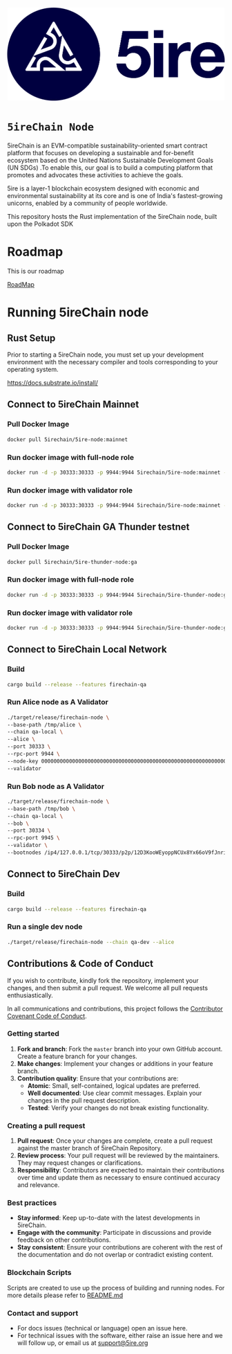 <p align="center">
    <img src="./docs/media/5ire-logo.png">
</p>

<h1><code>5ireChain Node</code></h1>

5ireChain is an EVM-compatible sustainability-oriented smart contract platform that focuses on developing a sustainable and for-benefit ecosystem based on the United Nations Sustainable Development Goals (UN SDGs) .To enable this, our goal is to build a computing platform that promotes and advocates these activities to achieve the goals.

5ire is a layer-1 blockchain ecosystem designed with economic and environmental sustainability at its core and is one of India's fastest-growing unicorns, enabled by a community of people worldwide.

This repository hosts the Rust implementation of the 5ireChain node, built upon the Polkadot SDK

# Roadmap
This is our roadmap

[RoadMap](docs/README.md)

# Running 5ireChain node

## Rust Setup

Prior to starting a 5ireChain node, you must set up your development environment with the necessary compiler and tools corresponding to your operating system.

https://docs.substrate.io/install/

## Connect to 5ireChain Mainnet

### Pull Docker Image 
```bash
docker pull 5irechain/5ire-node:mainnet
```


### Run docker image with full-node role

```bash
docker run -d -p 30333:30333 -p 9944:9944 5irechain/5ire-node:mainnet --no-telemetry --base-path /5ire/data/ --chain /5ire/specs/5ire-mainnet-specRaw.json --bootnodes /ip4/44.229.117.8/tcp/30333/p2p/12D3KooWHZ98etYokeswbKfCbUrgU2U2RjEaH1t1HprVGcLcFcnD --pruning archive --rpc-external --rpc-cors all
```

### Run docker image with validator role

```bash
docker run -d -p 30333:30333 -p 9944:9944 5irechain/5ire-node:mainnet --no-telemetry --base-path /5ire/data --chain /5ire/specs/5ire-mainnet-specRaw.json --bootnodes /ip4/44.229.117.8/tcp/30333/p2p/12D3KooWHZ98etYokeswbKfCbUrgU2U2RjEaH1t1HprVGcLcFcnD --validator
```


## Connect to 5ireChain GA Thunder testnet

### Pull Docker Image 
```bash
docker pull 5irechain/5ire-thunder-node:ga
```


### Run docker image with full-node role

```bash
docker run -d -p 30333:30333 -p 9944:9944 5irechain/5ire-thunder-node:ga --no-telemetry --base-path /5ire/data/ --chain /5ire/specs/5ire-thunder-SpecRaw.json --bootnodes /ip4/18.220.218.66/tcp/30333/p2p/12D3KooWA33HomkBqsKNqEbaP3ubXCSxHmqDNNPDf2qPzmiS9FsL --pruning archive --rpc-external --rpc-cors all
```

### Run docker image with validator role

```bash
docker run -d -p 30333:30333 -p 9944:9944 5irechain/5ire-thunder-node:ga --no-telemetry --base-path /5ire/data --chain /5ire/specs/5ire-thunder-SpecRaw.json --bootnodes /ip4/18.220.218.66/tcp/30333/p2p/12D3KooWA33HomkBqsKNqEbaP3ubXCSxHmqDNNPDf2qPzmiS9FsL --validator
```

## Connect to 5ireChain Local Network

### Build

```bash
cargo build --release --features firechain-qa 
```

### Run Alice node as A Validator

```bash
./target/release/firechain-node \
--base-path /tmp/alice \
--chain qa-local \
--alice \
--port 30333 \
--rpc-port 9944 \
--node-key 0000000000000000000000000000000000000000000000000000000000000001 \
--validator
```

### Run Bob node as A Validator

```bash
./target/release/firechain-node \
--base-path /tmp/bob \
--chain qa-local \
--bob \
--port 30334 \
--rpc-port 9945 \
--validator \
--bootnodes /ip4/127.0.0.1/tcp/30333/p2p/12D3KooWEyoppNCUx8Yx66oV9fJnriXwCcXwDDUA2kj6vnc6iDEp
```

## Connect to 5ireChain Dev

### Build

```bash
cargo build --release --features firechain-qa 
```

### Run a single dev node

```bash
./target/release/firechain-node --chain qa-dev --alice
```

## Contributions & Code of Conduct

If you wish to contribute, kindly fork the repository, implement your changes, and then submit a pull request. We welcome all pull requests enthusiastically.

In all communications and contributions, this project follows the [Contributor Covenant Code of Conduct](docs/CODE_OF_CONDUCT.md).

### Getting started

1. **Fork and branch**: Fork the `master` branch into your own GitHub account. Create a feature branch for your changes.
2. **Make changes**: Implement your changes or additions in your feature branch.
3. **Contribution quality**: Ensure that your contributions are:
    - **Atomic**: Small, self-contained, logical updates are preferred.
    - **Well documented**: Use clear commit messages. Explain your changes in the pull request description.
    - **Tested**: Verify your changes do not break existing functionality.

### Creating a pull request

1. **Pull request**: Once your changes are complete, create a pull request against the master branch of 5ireChain Repository.
2. **Review process**: Your pull request will be reviewed by the maintainers. They may request changes or clarifications.
3. **Responsibility**: Contributors are expected to maintain their contributions over time and update them as necessary to ensure continued accuracy and relevance.

### Best practices

- **Stay informed**: Keep up-to-date with the latest developments in 5ireChain.
- **Engage with the community**: Participate in discussions and provide feedback on other contributions.
- **Stay consistent**: Ensure your contributions are coherent with the rest of the documentation and do not overlap or contradict existing content.

### Blockchain Scripts
Scripts are created to use up the process of building and running nodes. For more details please refer to [README.md](docker/README.md)

### Contact and support

- For docs issues (technical or language) open an issue here.
- For technical issues with the software, either raise an issue here and we will follow up, or email us at [support@5ire.org](mailto:support@5ire.org)


